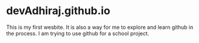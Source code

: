 # devAdhiraj.github.io
This is my first wesbite. It is also a way for me to explore and learn github in the process. 
I am trying to use github for a school project.
